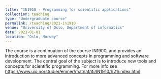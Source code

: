 ```yaml
---
title: "IN1910 - Programming for scientific applications"
collection: teaching
type: "Undergraduate course"
permalink: /teaching/2021-in1910
venue: "University of Oslo, Department of informatics"
date: 2021-01-01
location: "Oslo, Norway"
---
```


The course is a continuation of the course IN1900, and provides an introduction to more advanced concepts in programming and software development. The central goal of the subject is to introduce new tools and concepts for scientific programming. For more info see <https://www.uio.no/studier/emner/matnat/ifi/IN1910/h21/index.html>